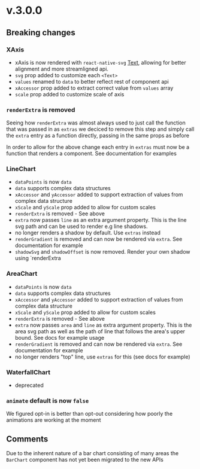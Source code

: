 # v.3.0.0

## Breaking changes

### XAxis

* xAxis is now rendered with `react-native-svg` [Text](https://github.com/react-native-community/react-native-svg#text), 
    allowing for better alignment and more streamligned api.
* `svg` prop added to customize each `<Text>`
* `values` renamed to `data` to better reflect rest of component api
* `xAccessor` prop added to extract correct value from `values` array
* `scale` prop added to customize scale of axis

### `renderExtra` is removed
Seeing how `renderExtra` was almost always used to just call 
the function that was passed in as `extras` we deciced to remove this step 
and simply call the `extra` entry as a function directly, passing in the same props as before

In order to allow for the above change each entry in `extras`
must now be a function that renders a component. See documentation for examples

### LineChart

* `dataPoints` is now `data`
* `data` supports complex data structures
* `xAccessor` and `yAccessor` added to support extraction of values from complex data structure
* `xScale` and `yScale` prop added to allow for custom scales
* `renderExtra` is removed - See above
* `extra` now passes `line` as an extra argument property. This is the line svg path
    and can be used to render e.g line shadows.
* no longer renders a shadow by default. Use `extras` instead
* `renderGradient` is removed and can now be rendered via `extra`. See documentation for example
* `shadowSvg` and `shadowOffset` is now removed. Render your own shadow using `renderExtra

### AreaChart
* `dataPoints` is now `data`
* `data` supports complex data structures
* `xAccessor` and `yAccessor` added to support extraction of values from complex data structure
* `xScale` and `yScale` prop added to allow for custom scales
* `renderExtra` is removed - See above
* `extra` now passes `area` and `line` as extra argument property. 
    This is the area svg path as well as the path of line that follows the area's upper bound. See docs for example usage
* `renderGradient` is removed and can now be rendered via `extra`. See documentation for example
* no longer renders "top" line, use `extras` for this (see docs for example)

### WaterfallChart
* deprecated
 
### `animate` default is now `false`
We figured opt-in is better than opt-out considering how poorly the animations are working at the moment

## Comments

Due to the inherent nature of a bar chart consisting of many areas the `BarChart` component has not yet been migrated to the new APIs  
